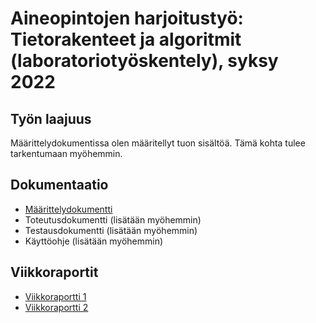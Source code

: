 # Aineopintojen harjoitustyö: Tietorakenteet ja algoritmit (laboratoriotyöskentely), syksy 2022

## Työn laajuus

Määrittelydokumentissa olen määritellyt tuon sisältöä. Tämä kohta tulee tarkentumaan myöhemmin.

## Dokumentaatio

* [Määrittelydokumentti](https://github.com/karhelmi/tiralabra/blob/master/dokumentaatio/maarittelydokumentti.md)
* Toteutusdokumentti (lisätään myöhemmin)
* Testausdokumentti (lisätään myöhemmin)
* Käyttöohje (lisätään myöhemmin)

## Viikkoraportit
* [Viikkoraportti 1](https://github.com/karhelmi/tiralabra/blob/master/dokumentaatio/viikkoraportit/viikkoraportti_1.md)
* [Viikkoraportti 2](https://github.com/karhelmi/tiralabra/blob/master/dokumentaatio/viikkoraportit/viikkoraportti_2.md)
